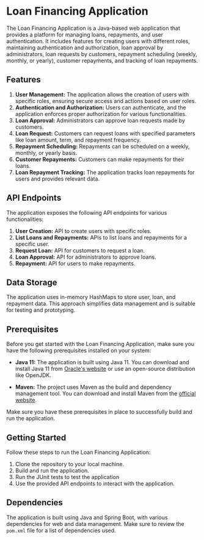 # Loan Financing Application

The Loan Financing Application is a Java-based web application that provides a platform for managing loans, repayments, and user authentication. It includes features for creating users with different roles, maintaining authentication and authorization, loan approval by administrators, loan requests by customers, repayment scheduling (weekly, monthly, or yearly), customer repayments, and tracking of loan repayments.

## Features

1. **User Management:** The application allows the creation of users with specific roles, ensuring secure access and actions based on user roles.
2. **Authentication and Authorization:** Users can authenticate, and the application enforces proper authorization for various functionalities.
3. **Loan Approval:** Administrators can approve loan requests made by customers.
4. **Loan Request:** Customers can request loans with specified parameters like loan amount, term, and repayment frequency.
5. **Repayment Scheduling:** Repayments can be scheduled on a weekly, monthly, or yearly basis.
6. **Customer Repayments:** Customers can make repayments for their loans.
7. **Loan Repayment Tracking:** The application tracks loan repayments for users and provides relevant data.

## API Endpoints

The application exposes the following API endpoints for various functionalities:

1. **User Creation:** API to create users with specific roles.
2. **List Loans and Repayments:** APIs to list loans and repayments for a specific user.
3. **Request Loan:** API for customers to request a loan.
4. **Loan Approval:** API for administrators to approve loans.
5. **Repayment:** API for users to make repayments.

## Data Storage

The application uses in-memory HashMaps to store user, loan, and repayment data. This approach simplifies data management and is suitable for testing and prototyping.

## Prerequisites

Before you get started with the Loan Financing Application, make sure you have the following prerequisites installed on your system:

- **Java 11:** The application is built using Java 11. You can download and install Java 11 from [Oracle's website](https://www.oracle.com/java/technologies/javase-jdk11-downloads.html) or use an open-source distribution like OpenJDK.

- **Maven:** The project uses Maven as the build and dependency management tool. You can download and install Maven from the [official website](https://maven.apache.org/download.cgi).

Make sure you have these prerequisites in place to successfully build and run the application.

## Getting Started

Follow these steps to run the Loan Financing Application:

1. Clone the repository to your local machine.
2. Build and run the application.
3. Run the JUnit tests to test the application
4. Use the provided API endpoints to interact with the application.

## Dependencies

The application is built using Java and Spring Boot, with various dependencies for web and data management. Make sure to review the `pom.xml` file for a list of dependencies used.

